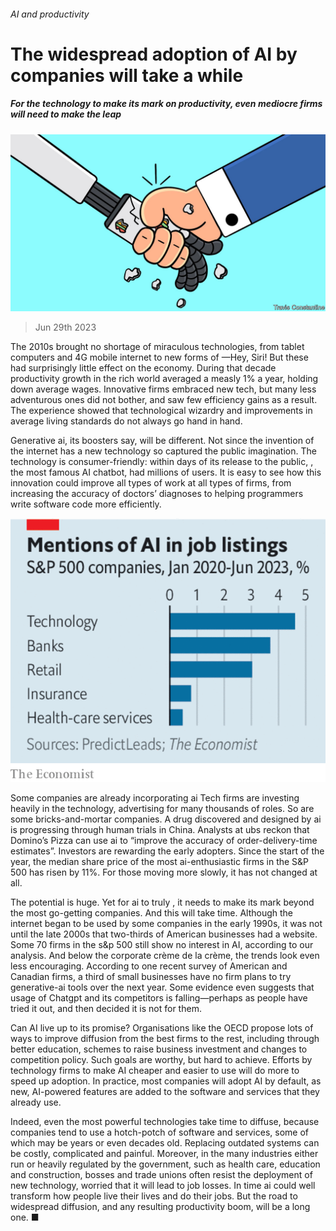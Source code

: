 ###### AI and productivity

# The widespread adoption of AI by companies will take a while 

##### For the technology to make its mark on productivity, even mediocre firms will need to make the leap 

![image](images/20230701_LDD003.jpg) 

> Jun 29th 2023 

The 2010s brought no shortage of miraculous technologies, from tablet computers and 4G mobile internet to new forms of —Hey, Siri! But these had surprisingly little effect on the economy. During that decade productivity growth in the rich world averaged a measly 1% a year, holding down average wages. Innovative firms embraced new tech, but many less adventurous ones did not bother, and saw few efficiency gains as a result. The experience showed that technological wizardry and improvements in average living standards do not always go hand in hand. 

Generative ai, its boosters say, will be different. Not since the invention of the internet has a new technology so captured the public imagination. The technology is consumer-friendly: within days of its release to the public, , the most famous AI chatbot, had millions of users. It is easy to see how this innovation could improve all types of work at all types of firms, from increasing the accuracy of doctors’ diagnoses to helping programmers write software code more efficiently.

![image](images/20230701_LDC685.png) 


Some companies are already incorporating ai  Tech firms are investing heavily in the technology, advertising for many thousands of roles. So are some bricks-and-mortar companies. A drug discovered and designed by ai is progressing through human trials in China. Analysts at ubs reckon that Domino’s Pizza can use ai to “improve the accuracy of order-delivery-time estimates”. Investors are rewarding the early adopters. Since the start of the year, the median share price of the most ai-enthusiastic firms in the S&amp;P 500 has risen by 11%. For those moving more slowly, it has not changed at all.

The potential is huge. Yet for ai to truly , it needs to make its mark beyond the most go-getting companies. And this will take time. Although the internet began to be used by some companies in the early 1990s, it was not until the late 2000s that two-thirds of American businesses had a website. Some 70 firms in the s&amp;p 500 still show no interest in AI, according to our analysis. And below the corporate crème de la crème, the trends look even less encouraging. According to one recent survey of American and Canadian firms, a third of small businesses have no firm plans to try generative-ai tools over the next year. Some evidence even suggests that usage of Chatgpt and its competitors is falling—perhaps as people have tried it out, and then decided it is not for them. 

Can AI live up to its promise? Organisations like the OECD propose lots of ways to improve diffusion from the best firms to the rest, including through better education, schemes to raise business investment and changes to competition policy. Such goals are worthy, but hard to achieve. Efforts by technology firms to make AI cheaper and easier to use will do more to speed up adoption. In practice, most companies will adopt AI by default, as new, AI-powered features are added to the software and services that they already use.

Indeed, even the most powerful technologies take time to diffuse, because companies tend to use a hotch-potch of software and services, some of which may be years or even decades old. Replacing outdated systems can be costly, complicated and painful. Moreover, in the many industries either run or heavily regulated by the government, such as health care, education and construction, bosses and trade unions often resist the deployment of new technology, worried that it will lead to job losses. In time ai could well transform how people live their lives and do their jobs. But the road to widespread diffusion, and any resulting productivity boom, will be a long one. ■

